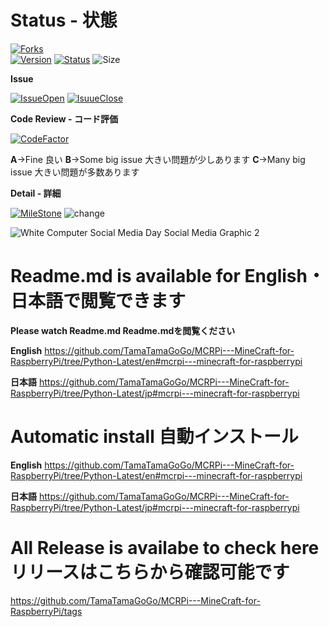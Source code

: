 # Status - 状態

[![Forks](https://img.shields.io/github/forks/TamaTamaGoGo/MCRPi---MineCraft-for-RaspberryPi?label=Forks%21&style=social)](https://github.com/TamaTamaGoGo/MCRPi---MineCraft-for-RaspberryPi#status---状態)  
[![Version](https://img.shields.io/badge/Version-v.1.0-lightgrey)](https://github.com/TamaTamaGoGo/MCRPi---MineCraft-for-RaspberryPi/releases)
[![Status](https://img.shields.io/badge/Status-BetaVersion-red)](https://github.com/TamaTamaGoGo/MCRPi---MineCraft-for-RaspberryPi/releases)
![Size](https://img.shields.io/github/repo-size/TamaTamaGoGo/MCRPi---MineCraft-for-RaspberryPi)


 **Issue**
 
[![IssueOpen](https://img.shields.io/github/issues-raw/TamaTamaGoGo/MCRPi---MineCraft-for-RaspberryPi?color=red)](https://github.com/TamaTamaGoGo/MCRPi---MineCraft-for-RaspberryPi/issues?q=is%3Aopen+is%3Aissue)
[![IsuueClose](https://img.shields.io/github/issues-closed-raw/TamaTamaGoGo/MCRPi---MineCraft-for-RaspberryPi)]()


**Code Review - コード評価** 

[![CodeFactor](https://www.codefactor.io/repository/github/tamatamagogo/mcrpi---minecraft-for-raspberrypi/badge/legacypython)](https://www.codefactor.io/repository/github/tamatamagogo/mcrpi---minecraft-for-raspberrypi/overview/legacypython)

**A**->Fine 良い  **B**->Some big issue 大きい問題が少しあります  **C**->Many big issue 大きい問題が多数あります


**Detail - 詳細**

[![MileStone](https://img.shields.io/badge/MileStone-20%25-9cf)](https://github.com/TamaTamaGoGo/MCRPi---MineCraft-for-RaspberryPi#status---状態)
![change](https://img.shields.io/github/commit-activity/m/TamaTamaGoGo/MCRPi---MineCraft-for-RaspberryPi)

![White Computer Social Media Day Social Media Graphic 2](https://user-images.githubusercontent.com/61271240/87660210-aaeffe00-c799-11ea-8c09-fd087f702597.png)

# Readme.md is available for **English**・**日本語**で閲覧できます
**Please watch Readme.md  Readme.mdを閲覧ください**

**English** https://github.com/TamaTamaGoGo/MCRPi---MineCraft-for-RaspberryPi/tree/Python-Latest/en#mcrpi---minecraft-for-raspberrypi

**日本語** https://github.com/TamaTamaGoGo/MCRPi---MineCraft-for-RaspberryPi/tree/Python-Latest/jp#mcrpi---minecraft-for-raspberrypi

# Automatic install 自動インストール
**English** https://github.com/TamaTamaGoGo/MCRPi---MineCraft-for-RaspberryPi/tree/Python-Latest/en#mcrpi---minecraft-for-raspberrypi

**日本語** https://github.com/TamaTamaGoGo/MCRPi---MineCraft-for-RaspberryPi/tree/Python-Latest/jp#mcrpi---minecraft-for-raspberrypi

# All Release is availabe to check here リリースはこちらから確認可能です
https://github.com/TamaTamaGoGo/MCRPi---MineCraft-for-RaspberryPi/tags
